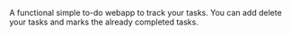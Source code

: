 A functional simple to-do webapp to track your tasks. 
You can add delete your tasks and marks the already completed tasks.
